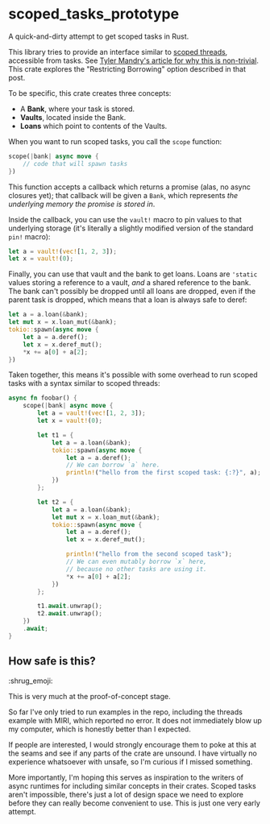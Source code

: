 # scoped_tasks_prototype

A quick-and-dirty attempt to get scoped tasks in Rust.

This library tries to provide an interface similar to
[scoped threads](https://doc.rust-lang.org/stable/std/thread/fn.scope.html),
accessible from tasks. See
[Tyler Mandry's article for why this is non-trivial](https://tmandry.gitlab.io/blog/posts/2023-03-01-scoped-tasks/).
This crate explores the "Restricting Borrowing" option described in that post.

To be specific, this crate creates three concepts:

- A **Bank**, where your task is stored.
- **Vaults**, located inside the Bank.
- **Loans** which point to contents of the Vaults.

When you want to run scoped tasks, you call the `scope` function:

```rust
scope(|bank| async move {
    // code that will spawn tasks
})
```

This function accepts a callback which returns a promise (alas, no async
closures yet); that callback will be given a `Bank`, which represents _the
underlying memory the promise is stored in_.

Inside the callback, you can use the `vault!` macro to pin values to that
underlying storage (it's literally a slightly modified version of the standard
`pin!` macro):

```rust
let a = vault!(vec![1, 2, 3]);
let x = vault!(0);
```

Finally, you can use that vault and the bank to get loans. Loans are `'static`
values storing a reference to a vault, _and_ a shared reference to the bank. The
bank can't possibly be dropped until all loans are dropped, even if the parent
task is dropped, which means that a loan is always safe to deref:

```rust
let a = a.loan(&bank);
let mut x = x.loan_mut(&bank);
tokio::spawn(async move {
    let a = a.deref();
    let x = x.deref_mut();
    *x += a[0] + a[2];
})
```

Taken together, this means it's possible with some overhead to run scoped tasks
with a syntax similar to scoped threads:

```rust
async fn foobar() {
    scope(|bank| async move {
        let a = vault!(vec![1, 2, 3]);
        let x = vault!(0);

        let t1 = {
            let a = a.loan(&bank);
            tokio::spawn(async move {
                let a = a.deref();
                // We can borrow `a` here.
                println!("hello from the first scoped task: {:?}", a);
            })
        };

        let t2 = {
            let a = a.loan(&bank);
            let mut x = x.loan_mut(&bank);
            tokio::spawn(async move {
                let a = a.deref();
                let x = x.deref_mut();

                println!("hello from the second scoped task");
                // We can even mutably borrow `x` here,
                // because no other tasks are using it.
                *x += a[0] + a[2];
            })
        };

        t1.await.unwrap();
        t2.await.unwrap();
    })
    .await;
}
```

## How safe is this?

:shrug_emoji:

This is very much at the proof-of-concept stage.

So far I've only tried to run examples in the repo, including the threads
example with MIRI, which reported no error. It does not immediately blow up my
computer, which is honestly better than I expected.

If people are interested, I would strongly encourage them to poke at this at the
seams and see if any parts of the crate are unsound. I have virtually no
experience whatsoever with unsafe, so I'm curious if I missed something.

More importantly, I'm hoping this serves as inspiration to the writers of async
runtimes for including similar concepts in their crates. Scoped tasks aren't
impossible, there's just a lot of design space we need to explore before they
can really become convenient to use. This is just one very early attempt.
